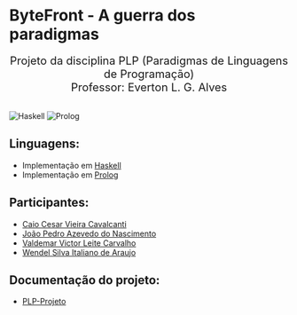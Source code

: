 # ByteFront - A guerra dos paradigmas

<div align="center" style="font-size: 20px">
    Projeto da disciplina PLP (Paradigmas de Linguagens de Programação) <br>
    Professor: Everton L. G. Alves
</div> <br>

![Haskell](https://img.shields.io/badge/Haskell-In_processing-red?style=flat-square&logo=haskell&labelColor=%235D4F85) 
![Prolog](https://img.shields.io/badge/Prolog-In_processing-red?style=flat-square&labelColor=%23184e60)


## Linguagens:
* Implementação em [Haskell]()
* Implementação em [Prolog]()


## Participantes:
* [Caio Cesar Vieira Cavalcanti](https://github.com/CesarImperas)
* [João Pedro Azevedo do Nascimento](https://github.com/jpedro8azevedo)
* [Valdemar Victor Leite Carvalho](https://github.com/valdemarvictorleitecarvalho)
* [Wendel Silva Italiano de Araujo]()


## Documentação do projeto:
* [PLP-Projeto](https://docs.google.com/document/d/1jdxEnaJU5itit1pwy6mo1JTvXn0NgQYMihywjvj-0Kg/edit?tab=t.0)